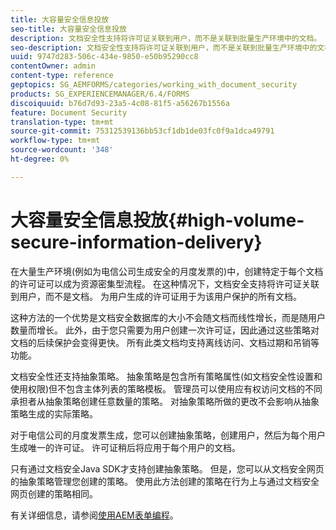 ```yaml
---
title: 大容量安全信息投放
seo-title: 大容量安全信息投放
description: 文档安全性支持将许可证关联到用户，而不是关联到批量生产环境中的文档。
seo-description: 文档安全性支持将许可证关联到用户，而不是关联到批量生产环境中的文档。
uuid: 9747d283-506c-434e-9850-e50b95290cc8
contentOwner: admin
content-type: reference
geptopics: SG_AEMFORMS/categories/working_with_document_security
products: SG_EXPERIENCEMANAGER/6.4/FORMS
discoiquuid: b76d7d93-23a5-4c08-81f5-a56267b1556a
feature: Document Security
translation-type: tm+mt
source-git-commit: 75312539136bb53cf1db1de03fc0f9a1dca49791
workflow-type: tm+mt
source-wordcount: '348'
ht-degree: 0%

---
```



# 大容量安全信息投放{#high-volume-secure-information-delivery}

在大量生产环境(例如为电信公司生成安全的月度发票的)中，创建特定于每个文档的许可证可以成为资源密集型流程。 在这种情况下，文档安全支持将许可证关联到用户，而不是文档。 为用户生成的许可证用于为该用户保护的所有文档。

这种方法的一个优势是文档安全数据库的大小不会随文档而线性增长，而是随用户数量而增长。 此外，由于您只需要为用户创建一次许可证，因此通过这些策略对文档的后续保护会变得更快。 所有此类文档均支持离线访问、文档过期和吊销等功能。

文档安全性还支持抽象策略。 抽象策略是包含所有策略属性(如文档安全性设置和使用权限)但不包含主体列表的策略模板。 管理员可以使用应有权访问文档的不同承担者从抽象策略创建任意数量的策略。 对抽象策略所做的更改不会影响从抽象策略生成的实际策略。

对于电信公司的月度发票生成，您可以创建抽象策略，创建用户，然后为每个用户生成唯一的许可证。 许可证稍后将应用于每个用户的文档。

只有通过文档安全Java SDK才支持创建抽象策略。 但是，您可以从文档安全网页的抽象策略管理您创建的策略。 使用此方法创建的策略在行为上与通过文档安全网页创建的策略相同。

有关详细信息，请参阅[使用AEM表单编程](https://www.adobe.com/go/learn_aemforms_programming_63)。
